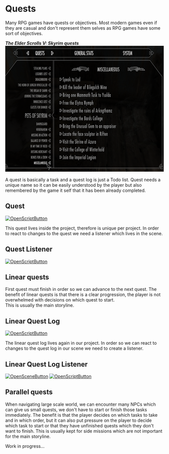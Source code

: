 # Quests
Many RPG games have quests or objectives. Most modern games even if they are casual and don't represent them selves as RPG games have some sort of objectives.

***The Elder Scrolls V: Skyrim quests***  
<img src="../../img/skyrim_quests.png" alt="skyrim_quests" height="400"/>

A quest is basically a task and a quest log is just a Todo list.
Quest needs a unique name so it can be easily understood by the player but also remembered by the game it self that it has been already completed. 

## Quest

[![OpenScriptButton](https://img.shields.io/badge/Open%20script-4287f5?style=for-the-badge 'OpenScriptButton')](http://localhost:8081/?actionType=loadScript&value=Runtime/Quest/Quest.cs)

This quest lives inside the project, therefore is unique per project.
In order to react to changes to the quest we need a listener which lives in the scene.

## Quest Listener

[![OpenScriptButton](https://img.shields.io/badge/Open%20script-4287f5?style=for-the-badge 'OpenScriptButton')](http://localhost:8081/?actionType=loadScript&value=Runtime/Quest/QuestListener.cs)

## Linear quests

First quest must finish in order so we can advance to the next quest.
The benefit of linear quests is that there is a clear progression, the player is not overwhelmed with decisions on which quest to start.  
This is usually the main storyline.

## Linear Quest Log

[![OpenScriptButton](https://img.shields.io/badge/Open%20script-4287f5?style=for-the-badge 'OpenScriptButton')](http://localhost:8081/?actionType=loadScript&value=Runtime/Quest/LinearQuestLog.cs)

The linear quest log lives again in our project.
In order so we can react to changes to the quest log in our scene we
need to create a listener.

## Linear Quest Log Listener

[![OpenSceneButton](https://img.shields.io/badge/Open%20scene-4287f5?style=for-the-badge 'OpenSceneButton')](http://localhost:8081/?actionType=loadScene&value=Quest.unity) [![OpenScriptButton](https://img.shields.io/badge/Open%20script-4287f5?style=for-the-badge 'OpenScriptButton')](http://localhost:8081/?actionType=loadScript&value=Runtime/Quest/LinearQuestLogListener.cs)

## Parallel quests

When navigating large scale world, we can encounter many NPCs which can give us small quests, we don't have to start or finish those tasks immediately. The benefit is that the player decides on which tasks to take and in which order, but it can also put pressure on the player to decide which task to start or that they have unfinished quests which they don't want to finish. This is usually kept for side missions which are not important for the main storyline.

Work in progress...